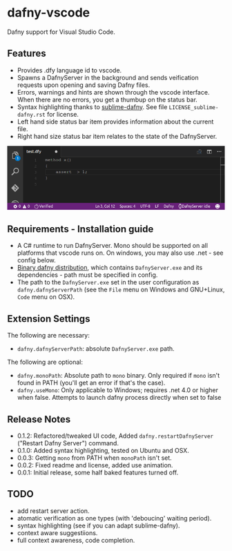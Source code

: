 # dafny-vscode
Dafny support for Visual Studio Code.


## Features
* Provides .dfy language id to vscode.
* Spawns a DafnyServer in the background and sends veification requests upon opening and saving Dafny files.
* Errors, warnings and hints are shown through the vscode interface. When there are no errors, you get a thumbup on the status bar.
* Syntax highlighting thanks to [sublime-dafny](https://github.com/erggo/sublime-dafny). See file `LICENSE_sublime-dafny.rst` for license. 
* Left hand side status bar item provides information about the current file.
* Right hand size status bar item relates to the state of the DafnyServer.

![assertions animation](example.gif)

## Requirements - Installation guide
* A C# runtime to run DafnyServer. Mono should be supported on all platforms that vscode runs on. On windows, you may also use .net - see config below.
* [Binary dafny distribution](https://github.com/Microsoft/dafny/releases), which contains `DafnyServer.exe` and its dependencies - path must be specified in config.
* The path to the `DafnyServer.exe` set in the user configuration as `dafny.dafnyServerPath` (see the `File` menu on Windows and GNU+Linux, `Code` menu on OSX).

## Extension Settings

The following are necessary:

* `dafny.dafnyServerPath`: absolute `DafnyServer.exe` path.

The following are optional:

* `dafny.monoPath`: Absolute path to `mono` binary. Only required if `mono` isn't found in PATH (you'll get an error if that's the case).
* `dafny.useMono`: Only applicable to Windows; requires .net 4.0 or higher when false. Attempts to launch dafny process directly when set to false 

[//]: # "* `dafny.automaticVerification`: Verify as soon as the document is changed (default). When false, only verify on save."
[//]: # "* `dafny.automaticVerificationDelayMS`: Delay to wait after a document change before actually sending a verification request. This is done to avoid * getting syntax errors as one is typing. Only relevant when automaticVerification is true."


## Release Notes
* 0.1.2: Refactored/tweaked UI code, Added `dafny.restartDafnyServer` ("Restart Dafny Server") command.
* 0.1.0: Added syntax highlighting, tested on Ubuntu and OSX.
* 0.0.3: Getting `mono` from PATH when `monoPath` isn't set.
* 0.0.2: Fixed readme and license, added use animation.
* 0.0.1: Initial release, some half baked features turned off.


## TODO
* add restart server action.
* atomatic verification as one types (with 'deboucing' waiting period).
* syntax highlighting (see if you can adapt sublime-dafny).
* context aware suggestiions.
* full context awareness, code completion.
